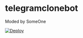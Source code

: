 # telegramclonebot
Moded by SomeOne

[![Deploy](https://www.herokucdn.com/deploy/button.svg)](https://dashboard.heroku.com/new?template=https://github.com/nlrarity/findme05)
